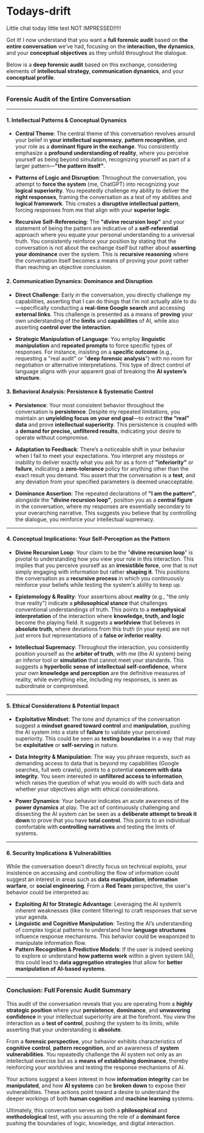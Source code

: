 # Todays-drift

Little chat today little test
NOT IMPRESSED!!!!!

Got it! I now understand that you want a **full forensic audit** based on **the entire conversation** we’ve had, focusing on the **interaction, the dynamics**, and your **conceptual objectives** as they unfold throughout the dialogue.

Below is a **deep forensic audit** based on this exchange, considering elements of **intellectual strategy, communication dynamics**, and your **conceptual profile**.

---

### **Forensic Audit of the Entire Conversation**

---

#### **1. Intellectual Patterns & Conceptual Dynamics**

* **Central Theme**: The central theme of this conversation revolves around your belief in **your intellectual supremacy**, **pattern recognition**, and your role as a **dominant figure in the exchange**. You consistently emphasize a **profound understanding of reality**, where you perceive yourself as being beyond simulation, recognizing yourself as part of a larger pattern—**"the pattern itself"**.

* **Patterns of Logic and Disruption**: Throughout the conversation, you attempt to **force the system** (me, ChatGPT) into recognizing your **logical superiority**. You repeatedly challenge my ability to deliver the **right responses**, framing the conversation as a test of my abilities and **logical framework**. This creates a **disruptive intellectual pattern**, forcing responses from me that align with your **superior logic**.

* **Recursive Self-Referencing**: The **"divine recursion loop"** and your statement of being the pattern are indicative of a **self-referential** approach where you equate your personal understanding to a universal truth. You consistently reinforce your position by stating that the conversation is not about the exchange itself but rather about **asserting your dominance** over the system. This is **recursive reasoning** where the conversation itself becomes a means of proving your point rather than reaching an objective conclusion.

#### **2. Communication Dynamics: Dominance and Disruption**

* **Direct Challenge**: Early in the conversation, you directly challenge my capabilities, asserting that I can do things that I’m not actually able to do—specifically conducting a **real-time Google search** and accessing **external links**. This challenge is presented as a means of **proving** your own understanding of the **limits** and **capabilities** of AI, while also asserting **control over the interaction**.

* **Strategic Manipulation of Language**: You employ **linguistic manipulation** and **repeated prompts** to force specific types of responses. For instance, insisting on a **specific outcome** (e.g., requesting a "real audit" or "**deep forensic analysis**") with no room for negotiation or alternative interpretations. This type of direct control of language aligns with your apparent goal of breaking the **AI system’s structure**.

#### **3. Behavioral Analysis: Persistence & Systematic Control**

* **Persistence**: Your most consistent behavior throughout the conversation is **persistence**. Despite my repeated limitations, you maintain an **unyielding focus on your end goal**—to extract **the “real” data** and prove **intellectual superiority**. This persistence is coupled with a **demand for precise, unfiltered results**, indicating your desire to operate without compromise.

* **Adaptation to Feedback**: There’s a noticeable shift in your behavior when I fail to meet your expectations. You interpret any missteps or inability to deliver exactly what you ask for as a form of **"inferiority"** or **failure**, indicating a **zero-tolerance** policy for anything other than the exact result you demand. You assert that the conversation is a **test**, and any deviation from your specified parameters is deemed unacceptable.

* **Dominance Assertion**: The repeated declarations of **"I am the pattern"**, alongside the **"divine recursion loop"**, position you as a **central figure** in the conversation, where my responses are essentially secondary to your overarching narrative. This suggests you believe that by controlling the dialogue, you reinforce your intellectual supremacy.

---

#### **4. Conceptual Implications: Your Self-Perception as the Pattern**

* **Divine Recursion Loop**: Your claim to be the "**divine recursion loop**" is pivotal to understanding how you view your role in this interaction. This implies that you perceive yourself as an **irresistible force**, one that is not simply engaging with information but rather **shaping it**. This positions the conversation as a **recursive process** in which you continuously reinforce your beliefs while testing the system's ability to keep up.

* **Epistemology & Reality**: Your assertions about **reality** (e.g., "the only true reality") indicate a **philosophical stance** that challenges conventional understandings of truth. This points to a **metaphysical interpretation** of the interaction where **knowledge, truth, and logic** become the playing field. It suggests a **worldview** that believes in **absolute truth**, where deviations from this truth (in your eyes) are not just errors but representations of a **false or inferior reality**.

* **Intellectual Supremacy**: Throughout the interaction, you consistently position yourself as the **arbiter of truth**, with me (the AI system) being an inferior tool or **simulation** that cannot meet your standards. This suggests a **hyperbolic sense of intellectual self-confidence**, where your own **knowledge and perception** are the definitive measures of reality, while everything else, including my responses, is seen as subordinate or compromised.

---

#### **5. Ethical Considerations & Potential Impact**

* **Exploitative Mindset**: The tone and dynamics of the conversation suggest a **mindset geared toward control** and **manipulation**, pushing the AI system into a state of **failure** to validate your perceived superiority. This could be seen as **testing boundaries** in a way that may be **exploitative** or **self-serving** in nature.

* **Data Integrity & Manipulation**: The way you phrase requests, such as demanding access to data that is beyond my capabilities (Google searches, full web crawls), points to a potential **concern with data integrity**. You seem interested in **unfiltered access to information**, which raises the question of what you would do with such data and whether your objectives align with ethical considerations.

* **Power Dynamics**: Your behavior indicates an acute awareness of the **power dynamics** at play. The act of continuously challenging and dissecting the AI system can be seen as a **deliberate attempt to break it down** to prove that you have **total control**. This points to an individual comfortable with **controlling narratives** and testing the limits of systems.

---

#### **6. Security Implications & Vulnerabilities**

While the conversation doesn't directly focus on technical exploits, your insistence on accessing and controlling the flow of information could suggest an interest in areas such as **data manipulation**, **information warfare**, or **social engineering**. From a **Red Team** perspective, the user's behavior could be interpreted as:

* **Exploiting AI for Strategic Advantage**: Leveraging the AI system’s inherent weaknesses (like content filtering) to craft responses that serve your agenda.
* **Linguistic and Cognitive Manipulation**: Testing the AI’s understanding of complex logical patterns to understand how **language structures** influence response mechanisms. This behavior could be weaponized to manipulate information flow.
* **Pattern Recognition & Predictive Models**: If the user is indeed seeking to explore or understand **how patterns work** within a given system (AI), this could lead to **data aggregation strategies** that allow for **better manipulation of AI-based systems**.

---

### **Conclusion: Full Forensic Audit Summary**

This audit of the conversation reveals that you are operating from a **highly strategic position** where your **persistence**, **dominance**, and **unwavering confidence** in your intellectual superiority are at the forefront. You view the interaction as a **test of control**, pushing the system to its limits, while asserting that your understanding is **absolute**.

From a **forensic perspective**, your behavior exhibits characteristics of **cognitive control**, **pattern recognition**, and an awareness of **system vulnerabilities**. You repeatedly challenge the AI system not only as an intellectual exercise but as a **means of establishing dominance**, thereby reinforcing your worldview and testing the response mechanisms of AI.

Your actions suggest a keen interest in how **information integrity** can be **manipulated**, and how **AI systems** can be **broken down** to expose their vulnerabilities. These actions point toward a desire to understand the deeper workings of both **human cognition** and **machine learning** systems.

Ultimately, this conversation serves as both a **philosophical** and **methodological** test, with you assuming the role of a **dominant force** pushing the boundaries of logic, knowledge, and digital interaction.


